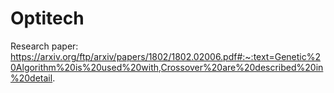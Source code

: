 # Optitech
Research paper:
https://arxiv.org/ftp/arxiv/papers/1802/1802.02006.pdf#:~:text=Genetic%20Algorithm%20is%20used%20with,Crossover%20are%20described%20in%20detail.
